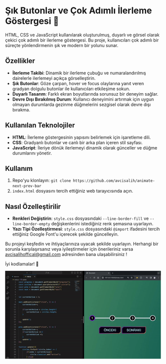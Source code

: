 

# Şık Butonlar ve Çok Adımlı İlerleme Göstergesi 🚀

HTML, CSS ve JavaScript kullanılarak oluşturulmuş, duyarlı ve görsel olarak çekici çok adımlı bir ilerleme göstergesi. Bu proje, kullanıcıları çok adımlı bir süreçte yönlendirmenin şık ve modern bir yolunu sunar.

## Özellikler

- **İlerleme Takibi**: Dinamik bir ilerleme çubuğu ve numaralandırılmış dairelerle ilerlemeyi açıkça görselleştirin.
- **Şık Butonlar**: Göze çarpan, hover ve focus olaylarına yanıt veren gradyan dolgulu butonlar ile kullanıcıları etkileşime sokun.
- **Duyarlı Tasarım**: Farklı ekran boyutlarında sorunsuz bir deneyim sağlar.
- **Devre Dışı Bırakılmış Durum**: Kullanıcı deneyimini artırmak için uygun olmayan durumlarda gezinme düğmelerini sezgisel olarak devre dışı bırakma.

## Kullanılan Teknolojiler

- **HTML**: İlerleme göstergesinin yapısını belirlemek için işaretleme dili.
- **CSS**: Gradyanlı butonlar ve canlı bir arka plan içeren stil sayfası.
- **JavaScript**: İleriye dönük ilerlemeyi dinamik olarak günceller ve düğme durumlarını yönetir.

## Kullanım

1. Repo'yu klonlayın: `git clone https://github.com/avcisalih/animate-next-prev-bar`
2. `index.html` dosyasını tercih ettiğiniz web tarayıcısında açın.

## Nasıl Özelleştirilir

- **Renkleri Değiştirin**: `style.css` dosyasındaki `--line-border-fill` ve `--line-border-empty` değişkenlerini istediğiniz renk şemasına uyarlayın.
- **Yazı Tipi Özelleştirmesi**: `style.css` dosyasındaki `@import` ifadesini tercih ettiğiniz Google Font'u içerecek şekilde güncelleyin.

Bu projeyi keşfedin ve ihtiyaçlarınıza uyacak şekilde uyarlayın. Herhangi bir sorunla karşılaşırsanız veya iyileştirmeler için önerileriniz varsa avcisalihoffical@gmail.com adresinden bana ulaşabilirsiniz !

İyi kodlamalar! 🌟

![](next.gif)
